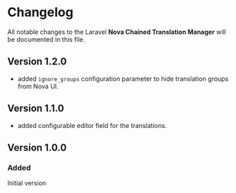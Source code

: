 # Changelog

All notable changes to the Laravel __Nova Chained Translation Manager__ will be documented in this file.

## Version 1.2.0

- added `ignore_groups` configuration parameter to hide translation groups from Nova UI.

## Version 1.1.0

- added configurable editor field for the translations.

## Version 1.0.0 
### Added
Initial version
